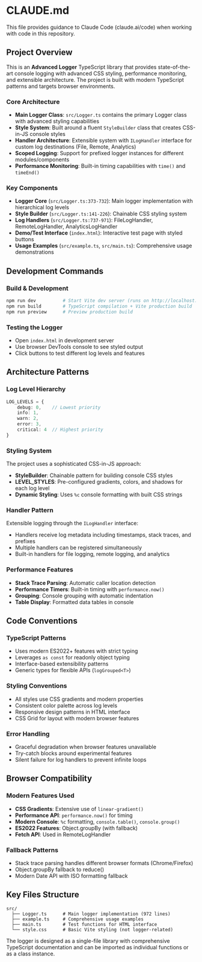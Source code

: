# CLAUDE.md

This file provides guidance to Claude Code (claude.ai/code) when working with code in this repository.

## Project Overview

This is an **Advanced Logger** TypeScript library that provides state-of-the-art console logging with advanced CSS styling, performance monitoring, and extensible architecture. The project is built with modern TypeScript patterns and targets browser environments.

### Core Architecture

- **Main Logger Class**: `src/Logger.ts` contains the primary Logger class with advanced styling capabilities
- **Style System**: Built around a fluent `StyleBuilder` class that creates CSS-in-JS console styles
- **Handler Architecture**: Extensible system with `ILogHandler` interface for custom log destinations (File, Remote, Analytics)
- **Scoped Logging**: Support for prefixed logger instances for different modules/components
- **Performance Monitoring**: Built-in timing capabilities with `time()` and `timeEnd()`

### Key Components

- **Logger Core** (`src/Logger.ts:373-732`): Main logger implementation with hierarchical log levels
- **Style Builder** (`src/Logger.ts:141-226`): Chainable CSS styling system
- **Log Handlers** (`src/Logger.ts:737-971`): FileLogHandler, RemoteLogHandler, AnalyticsLogHandler
- **Demo/Test Interface** (`index.html`): Interactive test page with styled buttons
- **Usage Examples** (`src/example.ts`, `src/main.ts`): Comprehensive usage demonstrations

## Development Commands

### Build & Development
```bash
npm run dev          # Start Vite dev server (runs on http://localhost:5173)
npm run build        # TypeScript compilation + Vite production build
npm run preview      # Preview production build
```

### Testing the Logger
- Open `index.html` in development server
- Use browser DevTools console to see styled output
- Click buttons to test different log levels and features

## Architecture Patterns

### Log Level Hierarchy
```typescript
LOG_LEVELS = {
    debug: 0,    // Lowest priority
    info: 1,
    warn: 2, 
    error: 3,
    critical: 4  // Highest priority
}
```

### Styling System
The project uses a sophisticated CSS-in-JS approach:
- **StyleBuilder**: Chainable pattern for building console CSS styles
- **LEVEL_STYLES**: Pre-configured gradients, colors, and shadows for each log level
- **Dynamic Styling**: Uses `%c` console formatting with built CSS strings

### Handler Pattern
Extensible logging through the `ILogHandler` interface:
- Handlers receive log metadata including timestamps, stack traces, and prefixes
- Multiple handlers can be registered simultaneously
- Built-in handlers for file logging, remote logging, and analytics

### Performance Features
- **Stack Trace Parsing**: Automatic caller location detection
- **Performance Timers**: Built-in timing with `performance.now()`
- **Grouping**: Console grouping with automatic indentation
- **Table Display**: Formatted data tables in console

## Code Conventions

### TypeScript Patterns
- Uses modern ES2022+ features with strict typing
- Leverages `as const` for readonly object typing
- Interface-based extensibility patterns
- Generic types for flexible APIs (`logGrouped<T>`)

### Styling Conventions
- All styles use CSS gradients and modern properties
- Consistent color palette across log levels
- Responsive design patterns in HTML interface
- CSS Grid for layout with modern browser features

### Error Handling
- Graceful degradation when browser features unavailable
- Try-catch blocks around experimental features
- Silent failure for log handlers to prevent infinite loops

## Browser Compatibility

### Modern Features Used
- **CSS Gradients**: Extensive use of `linear-gradient()`
- **Performance API**: `performance.now()` for timing
- **Modern Console**: `%c` formatting, `console.table()`, `console.group()`
- **ES2022 Features**: Object.groupBy (with fallback)
- **Fetch API**: Used in RemoteLogHandler

### Fallback Patterns
- Stack trace parsing handles different browser formats (Chrome/Firefox)
- Object.groupBy fallback to reduce()
- Modern Date API with ISO formatting fallback

## Key Files Structure

```
src/
  ├── Logger.ts      # Main logger implementation (972 lines)
  ├── example.ts     # Comprehensive usage examples  
  ├── main.ts        # Test functions for HTML interface
  └── style.css      # Basic Vite styling (not logger-related)
```

The logger is designed as a single-file library with comprehensive TypeScript documentation and can be imported as individual functions or as a class instance.